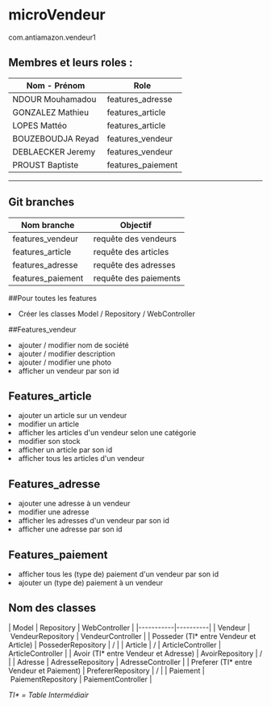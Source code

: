 # microVendeur
com.antiamazon.vendeur1

## Membres et leurs roles :

 | Nom - Prénom | Role |
 |-----------|----------|
 | NDOUR Mouhamadou |features_adresse|
 | GONZALEZ Mathieu  |features_article|
 | LOPES Mattéo|features_article|
 | BOUZEBOUDJA Reyad |features_vendeur|
 | DEBLAECKER Jeremy|features_vendeur|
 | PROUST Baptiste |features_paiement|
 
 -----------------


## Git branches

| Nom branche | Objectif |
 |-----------|----------|
 | features_vendeur | requête des vendeurs |
 | features_article | requête des articles |
 | features_adresse | requête des adresses |
 | features_paiement | requête des paiements |
 
##Pour toutes les features

<li> Créer les classes Model / Repository / WebController </li>

##Features_vendeur

<li>ajouter / modifier nom de société</li>
<li>ajouter / modifier description</li>
<li>ajouter / modifier une photo</li>
<li>afficher un vendeur par son id</li>

## Features_article

<li>ajouter un article sur un vendeur</li>
<li>modifier un article</li>
<li>afficher les articles d'un vendeur selon une catégorie</li>
<li>modifier son stock</li>
<li>afficher un article par son id</li>
<li>afficher tous les articles d'un vendeur</li>

## Features_adresse

<li>ajouter une adresse à un vendeur</li>
<li>modifier une adresse</li>
<li>afficher les adresses d'un vendeur par son id</li>
<li>afficher une adresse par son id</li>

## Features_paiement

<li>afficher tous les (type de) paiement d'un vendeur par son id</li>
<li>ajouter un (type de) paiement à un vendeur</li>

## Nom des classes


 | Model | Repository | WebController |
 |-----------|----------|
 | Vendeur | VendeurRepository | VendeurController  |
 | Posseder (TI* entre Vendeur et Article) | PossederRepository | / |
 | Article  | / | ArticleController | ArticleController | 
 | Avoir (TI* entre Vendeur et Adresse) |  AvoirRepository | / | 
 | Adresse | AdresseRepository | AdresseController |
 | Preferer (TI* entre Vendeur et Paiement) | PrefererRepository | / |
 | Paiement | PaiementRepository | PaiementController |

_TI* = Table Intermédiair_
